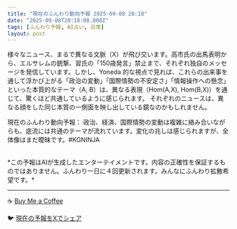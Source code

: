 ```yaml
---
title: "現在のふんわり動向予報 2025-09-08 20:18"
date: "2025-09-08T20:18:08.000Z"
tags: [ふんわり予報, AI占い, 日常]
layout: post
---
```


様々なニュース、まるで異なる文脈（X）が飛び交います。高市氏の出馬表明から、エルサレムの銃撃、習氏の「150歳発言」禁止まで、それぞれ独自のメッセージを発信しています。しかし、Yoneda 的な視点で見れば、これらの出来事を通して浮かび上がる「政治の変動」「国際情勢の不安定さ」「情報操作への懸念」といった本質的なテーマ（A, B）は、異なる表現（Hom(A,X), Hom(B,X)）を通じて、驚くほど共通しているように感じられます。  それぞれのニュースは、異なる顔をした同じ本質の一側面を映し出している鏡なのかもしれません。


現在のふんわり動向予報：
政治、経済、国際情勢の変動は複雑に絡み合いながらも、底流には共通のテーマが流れています。変化の兆しは感じられますが、全体像はまだ曖昧です。#KGNINJA

<br>
*この予報はAIが生成したエンターテイメントです。内容の正確性を保証するものではありません。ふんわり一日に４回更新されます。みんなにふんわり拡散希望です。*

---
☕️ [Buy Me a Coffee](https://www.buymeacoffee.com/kgninja)

🐦 [現在の予報をXでシェア](https://twitter.com/intent/tweet?text=%E7%8F%BE%E5%9C%A8%E3%81%AE%E3%81%B5%E3%82%93%E3%82%8F%E3%82%8A%E4%BA%88%E5%A0%B1%3A%20%E3%80%8C%E6%A7%98%E3%80%85%E3%81%AA%E3%83%8B%E3%83%A5%E3%83%BC%E3%82%B9%E3%80%81%E3%81%BE%E3%82%8B%E3%81%A7%E7%95%B0%E3%81%AA%E3%82%8B%E6%96%87%E8%84%88%EF%BC%88X%EF%BC%89%E3%81%8C%E9%A3%9B%E3%81%B3%E4%BA%A4%E3%81%84%E3%81%BE%E3%81%99%E3%80%82%E3%80%8D%23KGNINJA%20%E7%B6%9A%E3%81%8D%E3%81%AF%E3%83%96%E3%83%AD%E3%82%B0%E3%81%A7%EF%BC%81%F0%9F%91%87&url=https%3A%2F%2Fkg-ninja.github.io%2FFunwariyoso%2F)
